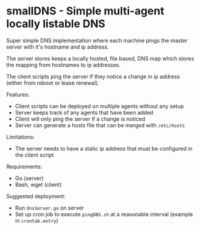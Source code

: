 smallDNS - Simple multi-agent locally listable DNS
==================================================

Super simple DNS implementation where each machine pings the master server
with it's hostname and ip address.

The server stores keeps a locally hosted, file based, DNS map which
stores the mapping from hostnames to ip addresses.

The client scripts ping the server if they notice a change in ip address (either
from reboot or lease renewal).

Features:
* Client scripts can be deployed on multiple agents without any setup
* Server keeps track of any agents that have been added
* Client will only ping the server if a change is noticed
* Server can generate a hosts file that can be merged with `/etc/hosts`

Limitations:
* The server needs to have a static ip address that must be configured in the client script

Requirements:
* Go (server)
* Bash, wget (client)

Suggested deployment:
* Run `dnsServer.go` on server
* Set up cron job to execute `pingDNS.sh` at a reasonable interval (example in `crontab.entry`)
